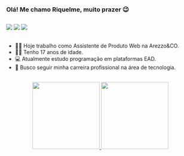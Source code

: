 ### Olá! Me chamo Riquelme, muito prazer 😉

##

<div>
 <a href="https://instagram.com/riquee_mr" target="_blank"><img src="https://img.shields.io/badge/-Instagram-%23E4405F?style=for-the-badge&logo=instagram&logoColor=white" target="_blank"></a>
 <a href = "mailto:riquelmemaia2@gmail.com"><img src="https://img.shields.io/badge/-Gmail-%23333?style=for-the-badge&logo=gmail&logoColor=white" target="_blank"></a>
 <a href="https://www.linkedin.com/in/riquelme-maia-rodrigues-581633226/" target="_blank"><img src="https://img.shields.io/badge/-LinkedIn-%230077B5?style=for-the-badge&logo=linkedin&logoColor=white" target="_blank"></a> 
</div>

<br>

 - 👨‍💻 Hoje trabalho como Assistente de Produto Web na Arezzo&CO.
 - 🙋‍♂️ Tenho 17 anos de idade.
 - 💻 Atualmente estudo programação em plataformas EAD.
 - 🚀 Busco seguir minha carreira profissional na área de tecnologia.
 
 <br>

<div align="center">
  <a href="https://github.com/riquelmemr">
  <img height="180em" src="https://github-readme-stats.vercel.app/api?username=riquelmemr&show_icons=true&theme=merko&include_all_commits=true&count_private=true"/>
  <img height="180em" src="https://github-readme-stats.vercel.app/api/top-langs/?username=riquelmemr&layout=compact&langs_count=7&theme=merko"/>
</div>


